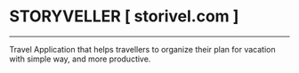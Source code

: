 # STORYVELLER [ storivel.com ]
---------
Travel Application that helps travellers to organize their plan for vacation with simple way, and more productive.
